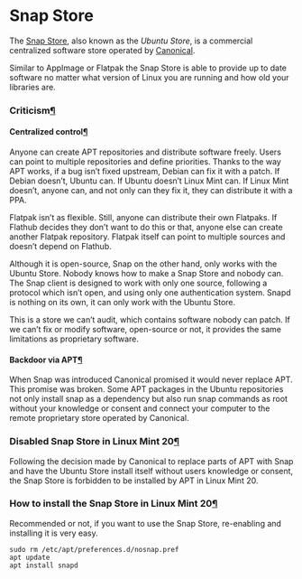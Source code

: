 # Snap Store

The [Snap Store](https://snapcraft.io/), also known as the _Ubuntu Store_, is a commercial centralized software store operated by [Canonical](https://canonical.com/).

Similar to AppImage or Flatpak the Snap Store is able to provide up to date software no matter what version of Linux you are running and how old your libraries are.

### Criticism[¶](broken-reference)

#### Centralized control[¶](broken-reference)

Anyone can create APT repositories and distribute software freely. Users can point to multiple repositories and define priorities. Thanks to the way APT works, if a bug isn’t fixed upstream, Debian can fix it with a patch. If Debian doesn’t, Ubuntu can. If Ubuntu doesn’t Linux Mint can. If Linux Mint doesn’t, anyone can, and not only can they fix it, they can distribute it with a PPA.

Flatpak isn’t as flexible. Still, anyone can distribute their own Flatpaks. If Flathub decides they don’t want to do this or that, anyone else can create another Flatpak repository. Flatpak itself can point to multiple sources and doesn’t depend on Flathub.

Although it is open-source, Snap on the other hand, only works with the Ubuntu Store. Nobody knows how to make a Snap Store and nobody can. The Snap client is designed to work with only one source, following a protocol which isn’t open, and using only one authentication system. Snapd is nothing on its own, it can only work with the Ubuntu Store.

This is a store we can’t audit, which contains software nobody can patch. If we can’t fix or modify software, open-source or not, it provides the same limitations as proprietary software.

#### Backdoor via APT[¶](broken-reference)

When Snap was introduced Canonical promised it would never replace APT. This promise was broken. Some APT packages in the Ubuntu repositories not only install snap as a dependency but also run snap commands as root without your knowledge or consent and connect your computer to the remote proprietary store operated by Canonical.

### Disabled Snap Store in Linux Mint 20[¶](broken-reference)

Following the decision made by Canonical to replace parts of APT with Snap and have the Ubuntu Store install itself without users knowledge or consent, the Snap Store is forbidden to be installed by APT in Linux Mint 20.

### How to install the Snap Store in Linux Mint 20[¶](broken-reference)

Recommended or not, if you want to use the Snap Store, re-enabling and installing it is very easy.

```
sudo rm /etc/apt/preferences.d/nosnap.pref
apt update
apt install snapd
```
